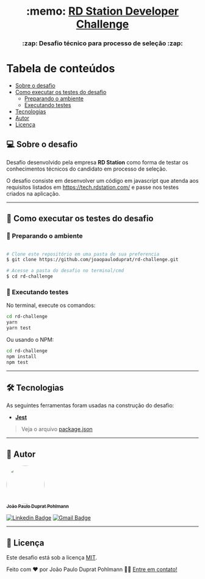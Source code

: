 <h1 align="center">
     :memo: <a href="#"> RD Station Developer Challenge </a>
</h1>

<h3 align="center">
    :zap: Desafio técnico para processo de seleção :zap:
</h3>

# Tabela de conteúdos

<!--ts-->

- [Sobre o desafio](#-sobre-o-desafio)
- [Como executar os testes do desafio](#-como-executar-os-testes-do-desafio)
  - [Preparando o ambiente](#-preparando-o-ambiente)
  - [Executando testes](#-executando-testes)
- [Tecnologias](#-tecnologias)
- [Autor](#-autor)
- [Licença](#user-content--licença)
<!--te-->

## 💻 Sobre o desafio

Desafio desenvolvido pela empresa **RD Station** como forma de testar os conhecimentos técnicos do candidato em processo de seleção.

O desafio consiste em desenvolver um código em javascript que atenda aos requisitos listados em https://tech.rdstation.com/ e passe nos testes criados na aplicação.

---

## 🚀 Como executar os testes do desafio

### 🎲 Preparando o ambiente

```bash

# Clone este repositório em uma pasta de sua preferencia
$ git clone https://github.com/joaopauloduprat/rd-challenge.git

# Acesse a pasta do desafio no terminal/cmd
$ cd rd-challenge

```

### 🧪 Executando testes

No terminal, execute os comandos:

```bash
cd rd-challenge
yarn
yarn test
```

Ou usando o NPM:

```bash
cd rd-challenge
npm install
npm test
```

---

## 🛠 Tecnologias

As seguintes ferramentas foram usadas na construção do desafio:

- **[Jest](https://jestjs.io/)**

> Veja o arquivo [package.json](https://github.com/joaopauloduprat/rd-challenge/blob/main/package.json)

---

## 🦸 Autor

<a href="https://jpduprat.work">
 <img style="border-radius: 50%;" src="https://avatars.githubusercontent.com/u/53086678?s=120&v=4" width="100px;" alt=""/>
 <br />
 <sub><b>João Paulo Duprat Pohlmann</b></sub></a>
 <br />

[![Linkedin Badge](https://img.shields.io/badge/-João-blue?style=flat-square&logo=Linkedin&logoColor=white&link=https://www.linkedin.com/in/joaopauloduprat/)](https://www.linkedin.com/in/joaopauloduprat/)
[![Gmail Badge](https://img.shields.io/badge/-duprat.dev@gmail.com-c14438?style=flat-square&logo=Gmail&logoColor=white&link=mailto:duprat.dev@gmail.com)](mailto:duprat.dev@gmail.com)

---

## 📝 Licença

Este desafio está sob a licença [MIT](./LICENSE).

Feito com ❤️ por João Paulo Duprat Pohlmann 👋🏽 [Entre em contato!](https://www.linkedin.com/in/joaopauloduprat/)
